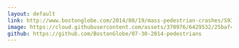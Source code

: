 ```yaml
---
layout: default
link: http://www.bostonglobe.com/2014/08/19/mass-pedestrian-crashes/S93EfexbXWvj7fq8Z2kXEJ/story.html
image: https://cloud.githubusercontent.com/assets/370976/6429532/25baf4ca-bfa6-11e4-8922-b8197f60200e.jpg
github: https://github.com/BostonGlobe/07-30-2014-pedestrians
---
```

